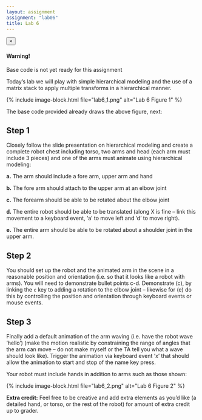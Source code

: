 ```yaml
---
layout: assignment
assignment: "lab06"
title: Lab 6
---
```


<div class="alert alert-dismissible alert-danger">
  <button type="button" class="close" data-dismiss="alert">&times;</button>
  <h4>Warning!</h4>
  <p>
    Base code is not yet ready for this assignment
  </p>
</div>

Today’s lab we will play with simple hierarchical modeling and the use of a matrix stack
to apply multiple transforms in a hierarchical manner.

{% include image-block.html file="lab6_1.png" alt="Lab 6 Figure 1" %}

The base code provided already draws the above figure, next:

## Step 1

Closely follow the slide presentation on hierarchical modeling and create a
complete robot chest including torso, two arms and head (each arm must include 3
pieces) and one of the arms must animate using hierarchical modeling:

**a.** The arm should include a fore arm, upper arm and hand

**b.** The fore arm should attach to the upper arm at an elbow joint

**c.** The forearm should be able to be rotated about the elbow joint

**d.** The entire robot should be able to be translated (along X is fine – link this
  movement to a keyboard event, ‘a’ to move left and ‘d’ to move right).

**e.** The entire arm should be able to be rotated about a shoulder joint in the
  upper arm.

## Step 2

You should set up the robot and the animated arm in the scene in a reasonable
position and orientation (i.e. so that it looks like a robot with arms). You will
need to demonstrate bullet points c-d. Demonstrate (c), by linking the `c` key to
adding a rotation to the elbow joint – likewise for (e) do this by controlling the
position and orientation through keyboard events or mouse events.

## Step 3

Finally add a default animation of the arm waving (i.e. have the robot wave
‘hello’) (make the motion realistic by constraining the range of angles that the
arm can move – do not make myself or the TA tell you what a wave should look
like). Trigger the animation via keyboard event ‘x’ that should allow the
animation to start and stop of the name key press.

Your robot must include hands in addition to arms such as those shown:

{% include image-block.html file="lab6_2.png" alt="Lab 6 Figure 2" %}

**Extra credit:** Feel free to be creative and add extra elements as you’d like
(a detailed hand, or torso, or the rest of the robot)
for amount of extra credit up to grader.
